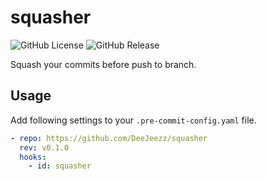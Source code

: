 # squasher
![GitHub License](https://img.shields.io/github/license/DeeJeezz/squasher)
![GitHub Release](https://img.shields.io/github/v/release/DeeJeezz/squasher?sort=semver&display_name=tag&style=flat)

Squash your commits before push to branch.

## Usage

Add following settings to your `.pre-commit-config.yaml` file.

```yaml
- repo: https://github.com/DeeJeezz/squasher
  rev: v0.1.0
  hooks:
    - id: squasher
```
